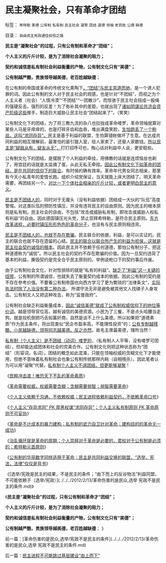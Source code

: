 # 民主凝聚社会，只有革命才团结

标签： `希特勒` `美德` `公有制` `私有制` `民主社会` `凝聚` `团结` `道德` `领袖` `老百姓` `公德` `缺德` 

目录： `自由民主宪政通往奴役之路`

**民主是“凝聚社会”的过程，只有公有制和革命才“团结”；**

**个人主义的斤斤计较，是为了消除社会凝聚的阻力；**

**契约和诚信是私有制社会利益衡量的产物，公有制文化只有“美德”；**

**公有制越严酷，贵族领导越美德，老百姓越缺德**；

在公有制的帝国或革命的传统文化熏陶下[，“团结”与民主背道而驰](../../../2012/2/12/民主是共同利益交换的联盟，革命偏爱拉起虎皮作大旗.md)，是一个诱人犯罪的词。因此公有制的文人对于民主社会的观感，也是针对“不团结”，而视之为个人主义者（社会）“人情冷漠”“不团结”“一团散沙”，而惊骇于民主社会扭成一股绳的强硬反击。强烈的反差！为了弥补其中的差距，也就出现了[诸如阴谋论共济会资产阶级这些](../../../2011/9/26/最为深信“有罪”的犹太人最受罪.md)推手，制造巨大威胁让民主社会“团结起来了”。（笑笑）

公有制文化下的团结，为了将三教九流的杂八也拉拢成革命喽罗，革命领袖就算对某些人马是牙痒痒的，也是打碎牙齿和血吞，堆出满盘笑脸，[生怕跑丢了一个粉丝。这叫“求同存异”。](../../../2010/6/24/中国传统书生只会造反不会做饭.md)民主是基于利益的联盟，生怕算错帐做坏了生意。在达成共同利益的相互理解前，最害怕的是引狼入室，给人家卖了，还替人家数钱。[所以民主是“疑敌从有，疑友从无”，](../../../2010/10/14/“敌人的敌人”不一定是朋友;意识形态都是敌人；.md)打打招呼可也，掏心话对利益中人说，更安稳些。

公有制文化下的团结，是摆脱了个人利益的牵挂，用佛教的话就是连烦恼丝也剃了，用宫廷的话就是太监摘了蛋，从此无私无牵挂。[因此公有制文化下如革命的团结，是在共同的信仰下的联合](../../../2012/2/12/希特勒的元首原则有什么合理性？.md)。有时侯的确有效率。革命年代男女同志相亲，那里有今天小私青年的爱情长跑。组织介绍党保证，当天就能上床大团结了。明天革命需要，再团结另一个。[对比一下个体社会相亲的斤斤计较，或者更明白民主的意义](../../../2012/2/12/个人主义“存异求同”&nbsp;PK&nbsp;革命厚黑权谋.md)。

[民主是不团结人的](../../../2012/2/11/民主依赖利益契约，不依赖革命口号.md)，同时对于无厘头（没有利益依据）团结成一大伙的“队伍”高度警惕。对这类队伍的预防性镇压，并没有违背民主的自由原则。因为民主的根本原则是私有制。民主社会的自由，不包括“攻击或威胁私有制，即攻击或威胁人权私有利益”的自由。因此德国镇压光头党，禁止崇拜希特勒，是符合民主原则。[东方改革进程，必要时镇压形形色色的革命分子](../../../2012/2/10/毛左和洋右有根本矛盾吗？.md)，也没有与民主原则相违背。

[民主是不团结人的，也就不存在欺骗](../../../2012/2/9/土左和洋右的五四精神和民粹冲击波的革命.md)。民主联合的依据，利益，是可以实证的。民主的联合也就不存在遗留的心结。[民主的联合以联合所产生的利益为担保，这就是民主社会契约诚信的根本](../../../2011/3/5/敢于说“不”是基本的社交能力.md)。因此民主并不依赖于任何道德，那怕公有制分子，把这种道德称为“诚信”。所以民主社会的契约不存在欺骗的价值。因为一旦契约违背了基本的利益，撕毁契约是完全合乎民主原则的。举例说枪口下的契约事后作废。

由于公有制社会文化，针对性排除的就是“私有的利益”。[缺乏了“利益”这一关键的纽带](../../../2011/2/28/只有利益的合作才是可靠的合作.md)，公有制的所谓诚信，也就失去了衡量契约成本的依据。因此公有制的契约是不存在参考价值。不要看公有制帝国也向西方学习了更为繁琐的“法律条文”，[实际执法时除了人治没有第二种办法](../../../2011/2/6/人权法治的汰恶留善“恶法能除”.md)。
所谓守法无非是避免被其他文人找碴子人身攻击。公有制文人又把这种攻击，称为“监督政府”。

公有制社会缺乏利益衡量成本，[因此“诚信美德”就成了公有制权威信仰下的地位等价词](../../../2011/1/24/人权是非标准与西方的犯罪“自由”.md)。越是领导官位高，越有诚信的美德资源。小民为了三餐，不是点头哈腰当走狗，就是投机倒把巧舌如簧奸商，自然是谈不上什么美德。所以如果把“道德素质”作为民主条件，将出现类似“民企市盈率高，不能理性投资”的；[公有专制越残酷，小民越缺德，领导同志越美德。反之亦然](../../../2012/2/6/盲目崇拜西方的文过饰非,与乌有之乡的虔诚卫道.md)。故毛主席最美德，理所当然！

[私有制（个人主义）是不团结（动词）喽罗的](../../../2011/11/13/团结不能代替妥协，人权需要做人的勇气.md)，（私有制人人平等，没有喽罗可团结），但却能达成团体和社会的完美合作。公有制文化则把这种状态称为“团结”（形容词，名词）。团结的概念如此混淆，只能在领袖权威的含糊文化下才能使用，但绝不意味着私有制社会也象公有制传统那样内耗（自相残杀）。因此笔者认为可以用“凝聚”代替。[私有制个人主义不讲团结，但更能够凝聚](../../../2011/11/13/“利益的妥协”截然不同于“信仰的团结大多数”.md)！

《[民粹冲击波！唯恐天下不乱的革命素质](../../../2012/2/11/民粹冲击波！唯恐天下不乱的革命素质.md)》

《[革命需要权威，权威需要含糊；含糊需要弱智；弱智需要革命](../../../2012/2/11/革命需要权威，权威需要含糊；含糊需要弱智；弱智需要革命.md)》

《[个人主义依赖于沟通，不依赖权威；民主进程依赖利益契约，不依赖革命口号](../../../2012/2/11/民主依赖利益契约，不依赖革命口号.md)》

《[个人主义“存异求同” PK 厚黑权谋“求同存异”；个人主义私有制原则 PK
革命原则不可妥协](../../../2012/2/12/个人主义“存异求同”&nbsp;PK&nbsp;革命厚黑权谋.md)》

《[革命是不计成本的暴力建构；私有制的武力自卫针对革命；建构目的的革命无一成功](../../../2012/2/12/革命是不计成本的暴力建构；武力自卫针对革命.md)》

《[治乱循环就是革命的周期；个人崇拜对于革命是必要的，君权对于公有制是必须的；希特勒元首原则](../../../2012/2/12/希特勒的元首原则有什么合理性？.md)》

《[公有制的华丽数字同样适用于革命；民主是共同利益交换的联盟，“选举，宪法，法律”仅仅是背书](../../../2012/2/12/民主是共同利益交换的联盟，革命偏爱拉起虎皮作大旗.md)》

《[选举/宪政是民主的结果，不是民主的条件；“由下而上的反谷物法”利益同盟，不可能依赖于（选举/宪政）](../../../2012/2/13/革命伤害的是民众,选举 宪政不是民主的条件.md)》

《**民主是“凝聚社会”的过程，只有公有制和革命才“团结”；**

**个人主义的斤斤计较，是为了消除社会凝聚的阻力；**

**契约和诚信是私有制社会利益衡量的产物，公有制文化只有“美德”；**

**公有制越严酷，贵族领导越美德，老百姓越缺德**； 》



前一篇：[革命伤害的是民众,选举/宪政不是民主的条件](../../../2012/2/13/革命伤害的是民众,选举 宪政不是民主的条件.md)

后一篇：[民主进程不可能跳过基层建设“由上而下”](../../../2012/2/13/民主进程不可能跳过基层建设“由上而下”.md)